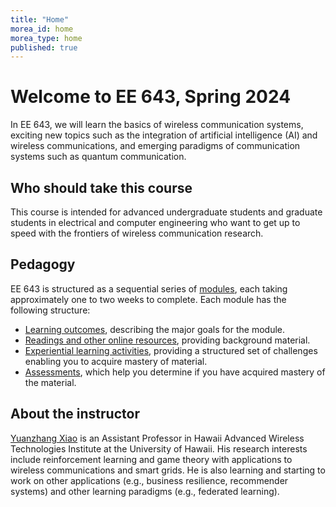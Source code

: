 ```yaml
---
title: "Home"
morea_id: home
morea_type: home
published: true
---
```


# Welcome to EE 643, Spring 2024

In EE 643, we will learn the basics of wireless communication systems, exciting new topics such as the integration of artificial intelligence (AI) and wireless communications, and emerging paradigms of communication systems such as quantum communication.

## Who should take this course

This course is intended for advanced undergraduate students and graduate students in electrical and computer engineering who want to get up to speed with the frontiers of wireless communication research.

## Pedagogy

EE 643 is structured as a sequential series of [modules](/ee643spring2024/modules/), each taking approximately one to two weeks to complete. Each module has the following structure:

  * [Learning outcomes](/ee643spring2024/outcomes/), describing the major goals for the module.
  * [Readings and other online resources](/ee643spring2024/readings/), providing background material.
  * [Experiential learning activities](/ee643spring2024/experiences/), providing a structured set of challenges enabling you to acquire mastery of material.
  * [Assessments](/ee643spring2024/assessments/), which help you determine if you have acquired mastery of the material.

## About the instructor

[Yuanzhang Xiao](https://yuanzhangxiao.github.io/) is an Assistant Professor in Hawaii Advanced Wireless Technologies Institute at the University of Hawaii. His research interests include reinforcement learning and game theory with applications to wireless communications and smart grids. He is also learning and starting to work on other applications (e.g., business resilience, recommender systems) and other learning paradigms (e.g., federated learning).
